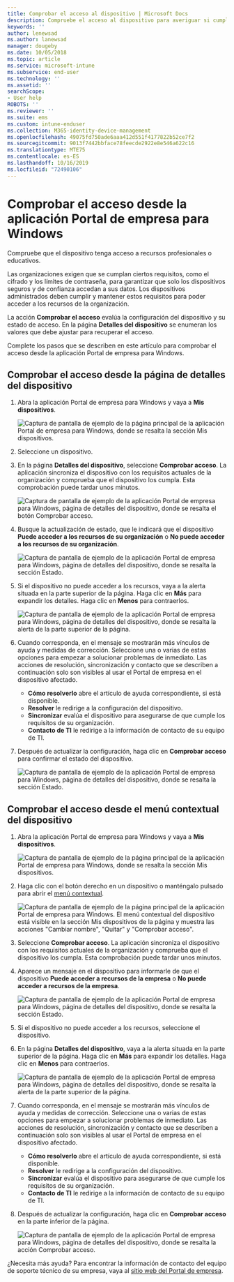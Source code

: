 ```yaml
---
title: Comprobar el acceso al dispositivo | Microsoft Docs
description: Compruebe el acceso al dispositivo para averiguar si cumple los requisitos y puede acceder a recursos profesionales o educativos.
keywords: ''
author: lenewsad
ms.author: lanewsad
manager: dougeby
ms.date: 10/05/2018
ms.topic: article
ms.service: microsoft-intune
ms.subservice: end-user
ms.technology: ''
ms.assetid: ''
searchScope:
- User help
ROBOTS: ''
ms.reviewer: ''
ms.suite: ems
ms.custom: intune-enduser
ms.collection: M365-identity-device-management
ms.openlocfilehash: 49075fd750ade6aaa412d551f4177822b52ce7f2
ms.sourcegitcommit: 9013f7442bbface78feecde2922e8e546a622c16
ms.translationtype: MTE75
ms.contentlocale: es-ES
ms.lasthandoff: 10/16/2019
ms.locfileid: "72490106"
---
```

# <a name="check-access-from-company-portal-app-for-windows"></a>Comprobar el acceso desde la aplicación Portal de empresa para Windows

Compruebe que el dispositivo tenga acceso a recursos profesionales o educativos. 

Las organizaciones exigen que se cumplan ciertos requisitos, como el cifrado y los límites de contraseña, para garantizar que solo los dispositivos seguros y de confianza accedan a sus datos. Los dispositivos administrados deben cumplir y mantener estos requisitos para poder acceder a los recursos de la organización.

La acción **Comprobar el acceso** evalúa la configuración del dispositivo y su estado de acceso. En la página **Detalles del dispositivo** se enumeran los valores que debe ajustar para recuperar el acceso. 

Complete los pasos que se describen en este artículo para comprobar el acceso desde la aplicación Portal de empresa para Windows.  

## <a name="check-access-from-device-details-page"></a>Comprobar el acceso desde la página de detalles del dispositivo  
1. Abra la aplicación Portal de empresa para Windows y vaya a **Mis dispositivos**.  

    ![Captura de pantalla de ejemplo de la página principal de la aplicación Portal de empresa para Windows, donde se resalta la sección Mis dispositivos.](./media/1809_CheckAccess_Context_Select_Device.png)  
2. Seleccione un dispositivo.  
3. En la página **Detalles del dispositivo**, seleccione **Comprobar acceso**. La aplicación sincroniza el dispositivo con los requisitos actuales de la organización y comprueba que el dispositivo los cumpla. Esta comprobación puede tardar unos minutos.  

    ![Captura de pantalla de ejemplo de la aplicación Portal de empresa para Windows, página de detalles del dispositivo, donde se resalta el botón Comprobar acceso.](./media/1809_CheckAccess_Checking_Status.png) 

4. Busque la actualización de estado, que le indicará que el dispositivo **Puede acceder a los recursos de su organización** o **No puede acceder a los recursos de su organización**.  

   ![Captura de pantalla de ejemplo de la aplicación Portal de empresa para Windows, página de detalles del dispositivo, donde se resalta la sección Estado.](./media/1809_CheckAccess_Device_details_status1.png)  
   
5. Si el dispositivo no puede acceder a los recursos, vaya a la alerta situada en la parte superior de la página. Haga clic en **Más** para expandir los detalles. Haga clic en **Menos** para contraerlos.  

    ![Captura de pantalla de ejemplo de la aplicación Portal de empresa para Windows, página de detalles del dispositivo, donde se resalta la alerta de la parte superior de la página.](./media/1809_CheckAccess_Device_details_alert1.png)  

6. Cuando corresponda, en el mensaje se mostrarán más vínculos de ayuda y medidas de corrección. Seleccione una o varias de estas opciones para empezar a solucionar problemas de inmediato. Las acciones de resolución, sincronización y contacto que se describen a continuación solo son visibles al usar el Portal de empresa en el dispositivo afectado.  

     * **Cómo resolverlo** abre el artículo de ayuda correspondiente, si está disponible.  
     * **Resolver** le redirige a la configuración del dispositivo.  
     * **Sincronizar** evalúa el dispositivo para asegurarse de que cumple los requisitos de su organización.  
     * **Contacto de TI** le redirige a la información de contacto de su equipo de TI.   
 
6. Después de actualizar la configuración, haga clic en **Comprobar acceso** para confirmar el estado del dispositivo.  

    ![Captura de pantalla de ejemplo de la aplicación Portal de empresa para Windows, página de detalles del dispositivo, donde se resalta la sección Estado.](./media/1809_CheckAccess_Device_details_status1.png)  

## <a name="check-access-from-device-context-menu"></a>Comprobar el acceso desde el menú contextual del dispositivo  
1. Abra la aplicación Portal de empresa para Windows y vaya a **Mis dispositivos**.  

    ![Captura de pantalla de ejemplo de la página principal de la aplicación Portal de empresa para Windows, donde se resalta la sección Mis dispositivos.](./media/1809_CheckAccess_Context_Select_Device.png)  

2. Haga clic con el botón derecho en un dispositivo o manténgalo pulsado para abrir el [menú contextual](https://docs.microsoft.com//windows/uwp/design/controls-and-patterns/menus).  

    ![Captura de pantalla de ejemplo de la página principal de la aplicación Portal de empresa para Windows. El menú contextual del dispositivo está visible en la sección **Mis dispositivos** de la página y muestra las acciones "Cambiar nombre", "Quitar" y "Comprobar acceso".](./media/1809_DeviceContextMenu_Windows_CP.png)  
3. Seleccione **Comprobar acceso**. La aplicación sincroniza el dispositivo con los requisitos actuales de la organización y comprueba que el dispositivo los cumpla. Esta comprobación puede tardar unos minutos.  
 
4. Aparece un mensaje en el dispositivo para informarle de que el dispositivo **Puede acceder a recursos de la empresa** o **No puede acceder a recursos de la empresa**. 

    ![Captura de pantalla de ejemplo de la aplicación Portal de empresa para Windows, página de detalles del dispositivo, donde se resalta la sección Estado.](./media/1809_CheckAccess_Context_Menu_Alert2.png) 

5. Si el dispositivo no puede acceder a los recursos, seleccione el dispositivo.  
6. En la página **Detalles del dispositivo**, vaya a la alerta situada en la parte superior de la página. Haga clic en **Más** para expandir los detalles. Haga clic en **Menos** para contraerlos.  

    ![Captura de pantalla de ejemplo de la aplicación Portal de empresa para Windows, página de detalles del dispositivo, donde se resalta la alerta de la parte superior de la página.](./media/1809_CheckAccess_Device_details_alert1.png)  

6. Cuando corresponda, en el mensaje se mostrarán más vínculos de ayuda y medidas de corrección. Seleccione una o varias de estas opciones para empezar a solucionar problemas de inmediato. Las acciones de resolución, sincronización y contacto que se describen a continuación solo son visibles al usar el Portal de empresa en el dispositivo afectado.  

     * **Cómo resolverlo** abre el artículo de ayuda correspondiente, si está disponible.  
     * **Resolver** le redirige a la configuración del dispositivo.  
     * **Sincronizar** evalúa el dispositivo para asegurarse de que cumple los requisitos de su organización.  
     * **Contacto de TI** le redirige a la información de contacto de su equipo de TI.    

7. Después de actualizar la configuración, haga clic en **Comprobar acceso** en la parte inferior de la página.  

    ![Captura de pantalla de ejemplo de la aplicación Portal de empresa para Windows, página de detalles del dispositivo, donde se resalta la acción Comprobar acceso.](./media/1809_CheckAccess_Device_details_button.png) 


¿Necesita más ayuda? Para encontrar la información de contacto del equipo de soporte técnico de su empresa, vaya al [sitio web del Portal de empresa](https://go.microsoft.com/fwlink/?linkid=2010980).
